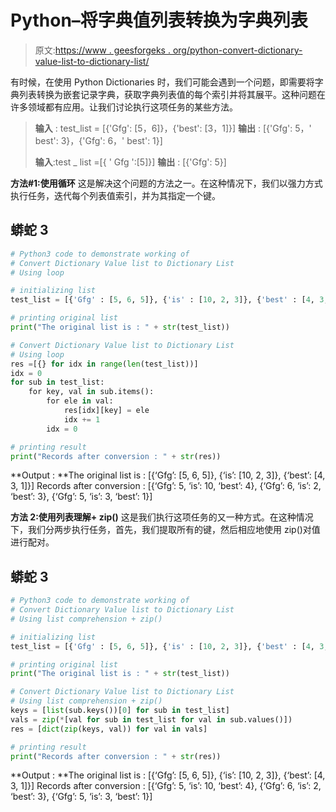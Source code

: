 # Python–将字典值列表转换为字典列表

> 原文:[https://www . geesforgeks . org/python-convert-dictionary-value-list-to-dictionary-list/](https://www.geeksforgeeks.org/python-convert-dictionary-value-list-to-dictionary-list/)

有时候，在使用 Python Dictionaries 时，我们可能会遇到一个问题，即需要将字典列表转换为嵌套记录字典，获取字典列表值的每个索引并将其展平。这种问题在许多领域都有应用。让我们讨论执行这项任务的某些方法。

> **输入** : test_list = [{'Gfg': [5，6]}，{'best': [3，1]}]
> **输出** : [{'Gfg': 5，' best': 3}，{'Gfg': 6，' best': 1}]
> 
> **输入**:test _ list =[{ ' Gfg ':[5]}]
> **输出** : [{'Gfg': 5}]

**方法#1:使用循环**
这是解决这个问题的方法之一。在这种情况下，我们以强力方式执行任务，迭代每个列表值索引，并为其指定一个键。

## 蟒蛇 3

```py
# Python3 code to demonstrate working of
# Convert Dictionary Value list to Dictionary List
# Using loop

# initializing list
test_list = [{'Gfg' : [5, 6, 5]}, {'is' : [10, 2, 3]}, {'best' : [4, 3, 1]}]

# printing original list
print("The original list is : " + str(test_list))

# Convert Dictionary Value list to Dictionary List
# Using loop
res =[{} for idx in range(len(test_list))]
idx = 0
for sub in test_list:
    for key, val in sub.items():
        for ele in val:
            res[idx][key] = ele
            idx += 1
        idx = 0

# printing result
print("Records after conversion : " + str(res))
```

**Output : **The original list is : [{‘Gfg’: [5, 6, 5]}, {‘is’: [10, 2, 3]}, {‘best’: [4, 3, 1]}] Records after conversion : [{‘Gfg’: 5, ‘is’: 10, ‘best’: 4}, {‘Gfg’: 6, ‘is’: 2, ‘best’: 3}, {‘Gfg’: 5, ‘is’: 3, ‘best’: 1}]  

**方法 2:使用列表理解+ zip()**
这是我们执行这项任务的又一种方式。在这种情况下，我们分两步执行任务，首先，我们提取所有的键，然后相应地使用 zip()对值进行配对。

## 蟒蛇 3

```py
# Python3 code to demonstrate working of
# Convert Dictionary Value list to Dictionary List
# Using list comprehension + zip()

# initializing list
test_list = [{'Gfg' : [5, 6, 5]}, {'is' : [10, 2, 3]}, {'best' : [4, 3, 1]}]

# printing original list
print("The original list is : " + str(test_list))

# Convert Dictionary Value list to Dictionary List
# Using list comprehension + zip()
keys = [list(sub.keys())[0] for sub in test_list]
vals = zip(*[val for sub in test_list for val in sub.values()])
res = [dict(zip(keys, val)) for val in vals]

# printing result
print("Records after conversion : " + str(res))
```

**Output : **The original list is : [{‘Gfg’: [5, 6, 5]}, {‘is’: [10, 2, 3]}, {‘best’: [4, 3, 1]}] Records after conversion : [{‘Gfg’: 5, ‘is’: 10, ‘best’: 4}, {‘Gfg’: 6, ‘is’: 2, ‘best’: 3}, {‘Gfg’: 5, ‘is’: 3, ‘best’: 1}]